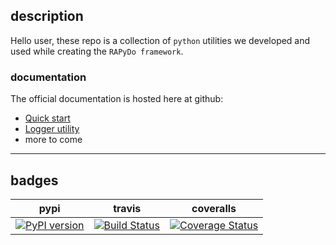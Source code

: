 
## description

Hello user, 
these repo is a collection of `python` utilities 
we developed and used while creating the `RAPyDo framework`.

### documentation

The official documentation is hosted here at github:

- [Quick start](docs/quickstart.md)
- [Logger utility](docs/logs.md)
- more to come

---

## badges

| pypi | travis | coveralls |
| --- | --- | --- |
| [![PyPI version](https://badge.fury.io/py/rapydo-utils.svg)](https://badge.fury.io/py/rapydo-utils) | [![Build Status](https://travis-ci.org/rapydo/utils.svg?branch=noprefix)](https://travis-ci.org/rapydo/utils) | [![Coverage Status](https://coveralls.io/repos/github/rapydo/utils/badge.svg?branch=noprefix)](https://coveralls.io/github/rapydo/utils?branch=noprefix) |


